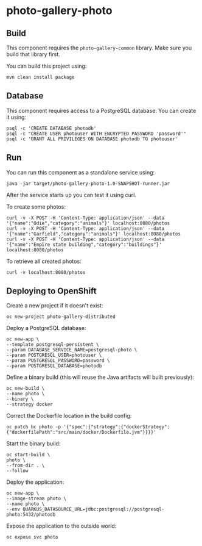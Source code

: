 # photo-gallery-photo

## Build

This component requires the `photo-gallery-common` library. Make sure you build that library first.

You can build this project using:

```
mvn clean install package
```

## Database

This component requires access to a PostgreSQL database. You can create it using:

```
psql -c 'CREATE DATABASE photodb'
psql -c "CREATE USER photouser WITH ENCRYPTED PASSWORD 'password'"
psql -c 'GRANT ALL PRIVILEGES ON DATABASE photodb TO photouser'
```

## Run

You can run this component as a standalone service using:

```
java -jar target/photo-gallery-photo-1.0-SNAPSHOT-runner.jar
```

After the service starts up you can test it using curl.

To create some photos:

```
curl -v -X POST -H 'Content-Type: application/json' --data '{"name":"Odie","category":"animals"}' localhost:8080/photos
curl -v -X POST -H 'Content-Type: application/json' --data '{"name":"Garfield","category":"animals"}' localhost:8080/photos
curl -v -X POST -H 'Content-Type: application/json' --data '{"name":"Empire state building","category":"buildings"}' localhost:8080/photos
```

To retrieve all created photos:

```
curl -v localhost:8080/photos
```

## Deploying to OpenShift

Create a new project if it doesn't exist:

```
oc new-project photo-gallery-distributed
```

Deploy a PostgreSQL database:

```
oc new-app \
--template postgresql-persistent \
--param DATABASE_SERVICE_NAME=postgresql-photo \
--param POSTGRESQL_USER=photouser \
--param POSTGRESQL_PASSWORD=password \
--param POSTGRESQL_DATABASE=photodb
```

Define a binary build (this will reuse the Java artifacts will built previously):

```
oc new-build \
--name photo \
--binary \
--strategy docker
```

Correct the Dockerfile location in the build config:

```
oc patch bc photo -p '{"spec":{"strategy":{"dockerStrategy":{"dockerfilePath":"src/main/docker/Dockerfile.jvm"}}}}'
```

Start the binary build:

```
oc start-build \
photo \
--from-dir . \
--follow
```

Deploy the application:

```
oc new-app \
--image-stream photo \
--name photo \
--env QUARKUS_DATASOURCE_URL=jdbc:postgresql://postgresql-photo:5432/photodb
```

Expose the application to the outside world:

```
oc expose svc photo
```
